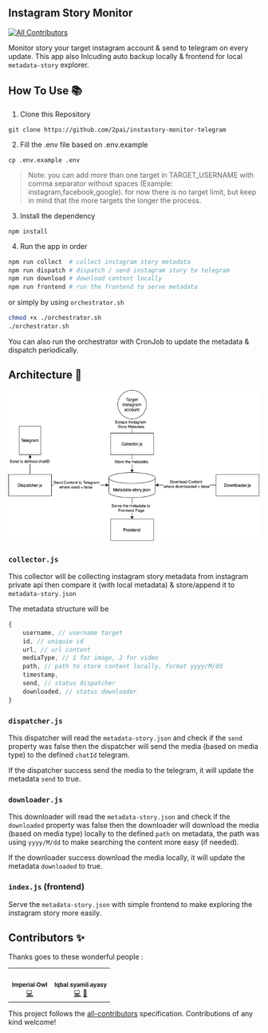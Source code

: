 ## Instagram Story Monitor
<!-- ALL-CONTRIBUTORS-BADGE:START - Do not remove or modify this section -->
[![All Contributors](https://img.shields.io/badge/all_contributors-2-orange.svg?style=flat-square)](#contributors-)
<!-- ALL-CONTRIBUTORS-BADGE:END -->
Monitor story your target instagram account & send to telegram on every update. This app also Inlcuding auto backup locally & frontend for local `metadata-story` explorer. 
## How To Use 📚
1. Clone this Repository
```
git clone https://github.com/2pai/instastory-monitor-telegram
```
2. Fill the .env file based on .env.example
```
cp .env.example .env
```
> Note: you can add more than one target in TARGET_USERNAME with comma separator without spaces (Example: instagram,facebook,google). for now there is no target limit, but keep in mind that the more targets the longer the process.
3. Install the dependency
```
npm install
```
4. Run the app in order
```bash
npm run collect  # collect instagram story metadata
npm run dispatch # dispatch / send instagram story to telegram
npm run download # download content locally
npm run frontend # run the frontend to serve metadata

```
or simply by using `orchestrator.sh`
```bash
chmod +x ./orchestrator.sh
./orchestrator.sh
```

You can also run the orchestrator with CronJob to update the metadata & dispatch periodically.

## Architecture 🏹
![image](assets/Instagram-telegram.png)


### `collector.js`
This collector will be collecting instagram story metadata from instagram private api then compare it (with local metadata) & store/append it to `metadata-story.json`

The metadata structure will be 
```js
{
    username, // username target
    id, // uniquie id
    url, // url content
    mediaType, // 1 for image, 2 for video
    path, // path to store content locally, format yyyy/M/dd
    timestamp,
    send, // status dispatcher
    downloaded, // status downloader
}
```
### `dispatcher.js`
This dispatcher will read the `metadata-story.json` and check if the `send` property was false then the dispatcher will send the media (based on media type) to the defined `chatId` telegram. 

If the dispatcher success send the media to the telegram, it will update the metadata `send` to true. 

### `downloader.js`
This downloader will read the `metadata-story.json` and check if the `downloaded` property was false then the downloader will download the media (based on media type) locally to the defined `path` on metadata, the path was using `yyyy/M/dd` to make searching the content more easy (if needed). 

If the downloader success download the media locally, it will update the metadata `downloaded` to true. 
### `index.js` (frontend)
Serve the `metadata-story.json` with simple frontend to make exploring the instagram story more easily. 

## Contributors ✨

Thanks goes to these wonderful people :

<!-- ALL-CONTRIBUTORS-LIST:START - Do not remove or modify this section -->
<!-- prettier-ignore-start -->
<!-- markdownlint-disable -->
<table>
  <tr>
    <td align="center"><a href="https://github.com/YogaSakti"><img src="https://avatars.githubusercontent.com/u/24309806?v=4?s=100" width="100px;" alt=""/><br /><sub><b>Imperial Owl</b></sub></a><br /><a href="https://github.com/2pai/instastory-monitor-telegram/commits?author=YogaSakti" title="Code">💻</a></td>
    <td align="center"><a href="https://github.com/2pai"><img src="https://avatars.githubusercontent.com/u/22183588?v=4?s=100" width="100px;" alt=""/><br /><sub><b>Iqbal syamil ayasy</b></sub></a><br /><a href="https://github.com/2pai/instastory-monitor-telegram/commits?author=2pai" title="Code">💻</a> <a href="https://github.com/2pai/instastory-monitor-telegram/commits?author=2pai" title="Documentation">📖</a></td>
  </tr>
</table>

<!-- markdownlint-restore -->
<!-- prettier-ignore-end -->

<!-- ALL-CONTRIBUTORS-LIST:END -->

This project follows the [all-contributors](https://github.com/all-contributors/all-contributors) specification. Contributions of any kind welcome!